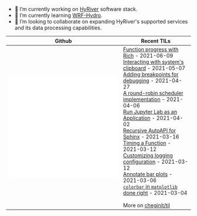 - 🔭 I’m currently working on [HyRiver](https://github.com/cheginit/HyRiver) software stack.
- 🌱 I’m currently learning [WRF-Hydro](https://github.com/NCAR/wrf_hydro_nwm_public).
- 👯 I’m looking to collaborate on expanding HyRiver's supported services and its data processing capabilities.

Github | Recent TILs
------- | ---
![Metrics](https://github.com/cheginit/cheginit/blob/main/github-metrics.svg) | <!-- tils starts -->[Function progress with Rich](https://github.com/cheginit/til/blob/main/python/decorator.md) - 2021-06-09<br>[Interacting with system's clipboard](https://github.com/cheginit/til/blob/main/python/clipboard.md) - 2021-05-07<br>[Adding breakpoints for debugging](https://github.com/cheginit/til/blob/main/python/debugging.md) - 2021-04-27<br>[A round-robin scheduler implementation](https://github.com/cheginit/til/blob/main/python/rr.md) - 2021-04-06<br>[Run Jupyter Lab as an Application](https://github.com/cheginit/til/blob/main/jupyter/app.md) - 2021-04-02<br>[Recursive AutoAPI for Sphinx](https://github.com/cheginit/til/blob/main/python/autoapi.md) - 2021-03-16<br>[Timing a Function](https://github.com/cheginit/til/blob/main/python/timer.md) - 2021-03-12<br>[Customizing logging configuration](https://github.com/cheginit/til/blob/main/python/logging.md) - 2021-03-12<br>[Annotate bar plots](https://github.com/cheginit/til/blob/main/python/barplot.md) - 2021-03-06<br>[`colorbar` in `matplotlib` done right](https://github.com/cheginit/til/blob/main/python/colorbar.md) - 2021-03-04<!-- tils ends --><br><br>More on [cheginit/til](https://github.com/cheginit/til)
